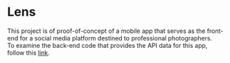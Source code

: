 # Lens

This project is of proof-of-concept of a mobile app that serves as the front-end for a social media platform destined to professional photographers. 
<br>To examine the back-end code that provides the API data for this app, follow this [link](https://github.com/G4brym/SocialNetwork-Lens-Dashboard). 

